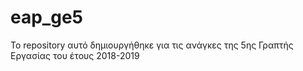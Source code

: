 # eap_ge5
Το repository αυτό δημιουργήθηκε για τις ανάγκες της 5ης Γραπτής Εργασίας του έτους 2018-2019
